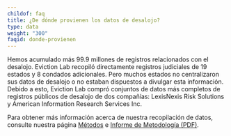 ```yaml
---
childof: faq
title: ¿De dónde provienen los datos de desalojo?
type: data
weight: "300"
faqid: donde-provienen
---
```

Hemos acumulado más 99.9 millones de registros relacionados con el desalojo. Eviction Lab recopiló directamente registros judiciales de 19 estados y 8 condados adicionales. Pero muchos estados no centralizaron sus datos de desalojo o no estaban dispuestos a divulgar esta información. Debido a esto, Eviction Lab compró conjuntos de datos más completos de registros públicos de desalojo de dos compañías: LexisNexis Risk Solutions y American Information Research Services Inc.

Para obtener más información acerca de nuestra recopilación de datos, consulte nuestra página [Métodos](https://evictionlab.org/methods/) e [Informe de Metodología (PDF)](https://evictionlab.org//docs/Eviction_Lab_Methodology_Report_2022.pdf).